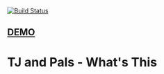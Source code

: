 [![Build Status](https://travis-ci.org/TJ-and-Pals/whats-this.svg?branch=master)](https://travis-ci.org/TJ-and-Pals/whats-this)

## [DEMO](https://TJ-and-Pals.github.com/whats-this)

# TJ and Pals - What's This

